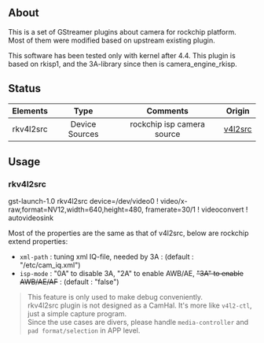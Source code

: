 
## About

This is a set of GStreamer plugins about camera for rockchip platform.<br>
Most of them were modified based on upstream existing plugin.

This software has been tested only with kernel after 4.4.
This plugin is based on rkisp1, and the 3A-library since then is camera_engine_rkisp.

## Status

| Elements       | Type  |  Comments  | Origin |
| :----:  | :----:  | :----:  | :----:  |
| rkv4l2src        |    Device Sources  |  rockchip isp camera source  | [v4l2src](https://gstreamer.freedesktop.org/data/doc/gstreamer/head/gst-plugins-good/html/gst-plugins-good-plugins-v4l2src.html) |

## Usage

### rkv4l2src
gst-launch-1.0 rkv4l2src device=/dev/video0 ! video/x-raw,format=NV12,width=640,height=480, framerate=30/1 ! videoconvert ! autovideosink

Most of the properties are the same as that of v4l2src, below are rockchip extend properties:
* `xml-path` : tuning xml IQ-file, needed by 3A : (default : "/etc/cam_iq.xml")
* `isp-mode` : "0A" to disable 3A, "2A" to enable AWB/AE, ~~"3A" to enable AWB/AE/AF~~ : (default : "false")

> This feature is only used to make debug conveniently.  
> rkv4l2src plugin is not designed as a CamHal. It's more like `v4l2-ctl`, just a simple capture program.  
> Since the use cases are divers, please handle `media-controller` and `pad format/selection` in APP level.

